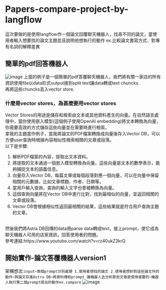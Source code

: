 # Papers-compare-project-by-langflow
這次要做的是使用langflow作一個論文回覆聊天機器人，找尋不同的論文，當使用者輸入想要找的論文主題並且說明他想執行的動作 ex.比較論文書寫方式、對專有名詞的解釋差異 <br>
## 簡單的pdf回答機器人
![image](https://github.com/yanyoulin/papers-compare-project-by-langflow/blob/main/langflow_project_pics/simple_pdf.png)
上面的例子是一個簡單的pdf答覆聊天機器人，我們將有關一家店的所有資訊使用file以data形式output接到split text讓data轉成text chuncks. <br>
再將這些chuncks丟入vector store. <br>
### 什麼是vector stores，為甚麼要用vector stores
Vector Stores的用途是儲存和檢索由文本或其他資料產生的向量。在自然語言處理中，當你使用嵌入模型(這個例子使用OpenAI embedding)將文本轉換為向量，你需要高效的方式儲存這些向量並在需要時進行檢索。<br>
拿我的主題當作例子，當我將論文的PDF檔案轉換成向量後存入Vector DB，可以方便user查詢時根據內容相似性檢索相關的文章或段落。 <br>
以下是步驟:<br>
1. 解析PDF檔案的內容，提取出文本資料。
2. 將提取的文本通過一個嵌入模型轉換為向量。這些向量是文本的數學表示，能夠捕捉文本的語義信息。
3. 向量存入Vector DB，每篇文章或每個段落對應一個向量，可以在向量中保留相關的元數據，比如文章標題、作者、日期等。
4. 當用戶輸入查詢，查詢的輸入文字也會被轉換為向量。
5. 這個查詢向量將在Vector DB中進行比對，找到最相似的向量，並返回相關的文章或段落。
6. Vector DB會根據相似性返回最相關的結果，這些結果就是符合用戶查詢主題的文章。
<br>
然後我們將Astra DB回傳的data用parse data轉成text，接上prompt，使它成為聊天機器人可用的店家資訊，回答使用者的問題。<br>
參考連結:https://www.youtube.com/watch?v=rz40ukZ3krQ <br>

## 開始實作-論文答覆機器人version1
架構想法:`input`-`兩個prompt分別處理 1.使用者想找的論文 2.使用者想針對這些論文作的動作`-`將論文存進Astra DB`-`將資料傳給prompt 讓機器人去分析那些文章是使用者要的`-`機器人執行第二個prompt提出的動作ex.compare`
![image](https://github.com/yanyoulin/papers-compare-project-by-langflow/blob/main/langflow_project_pics/project_ver1.png)


